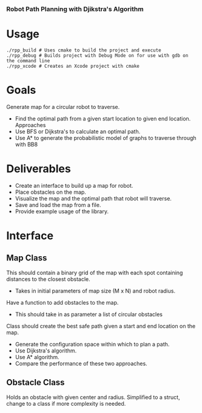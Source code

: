 ### Robot Path Planning with Djikstra's Algorithm

# Usage
```console
./rpp_build # Uses cmake to build the project and execute
./rpp_debug # Builds project with Debug Mode on for use with gdb on the command line
./rpp_xcode # Creates an Xcode project with cmake
```

# Goals
Generate map for a circular robot to traverse.
- Find the optimal path from a given start location to given end location.
Approaches
- Use BFS or Dijkstra's to calculate an optimal path.
- Use A* to generate the probabilistic model of graphs to traverse through with BB8

# Deliverables
- Create an interface to build up a map for robot.
- Place obstacles on the map.
- Visualize the map and the optimal path that robot will traverse.
- Save and load the map from a file.
- Provide example usage of the library.

# Interface

## Map Class
This should contain a binary grid of the map with each spot containing distances
to the closest obstacle.
- Takes in initial parameters of map size (M x N) and robot radius.

Have a function to add obstacles to the map.
- This should take in as parameter a list of circular obstacles

Class should create the best safe path given a start and end location on the map.
- Generate the configuration space within which to plan a path.
- Use Dijkstra's algorithm.
- Use A* algorithm.
- Compare the performance of these two approaches.

## Obstacle Class
Holds an obstacle with given center and radius. Simplified to a struct, change to a class if more complexity is needed.
